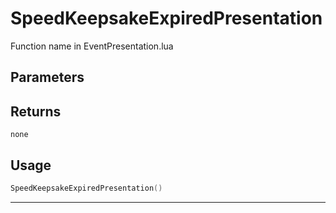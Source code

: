 # SpeedKeepsakeExpiredPresentation

Function name in EventPresentation.lua

## Parameters

## Returns

`none`

## Usage

```lua
SpeedKeepsakeExpiredPresentation()
```

---
